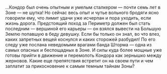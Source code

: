 <!--2016-11-28 21:46:21-->
...Кондор был очень опытным и умелым сталкером — почти семь лет в Зоне — не шутка! Но сейчас весь опыт и чутье вольного бродяги ясно говорили ему, что лимит удачи уже исчерпан и пора уходить, если жизнь дорога. Предстоящий поход за Периметр должен был стать последним — вершиной его карьеры — он взялся вывести на Большую Землю попав­шую в беду девушку. Если бы только он знал, во что влез, каких запретных вещей кос­нулся и каких сторожей разбудил! По его следу уже послана неведомыми врагами банда Шторма — одна из самых опасных и беспощадных в Зоне. И силы куда более мощные уже готовы прийти в движение и перемолоть Кондора как зернышко между жерновов. Какие еще препятствия встре­тит он на своем пути и чем заплатит за прикосновение к самым темным тайнам Зоны?